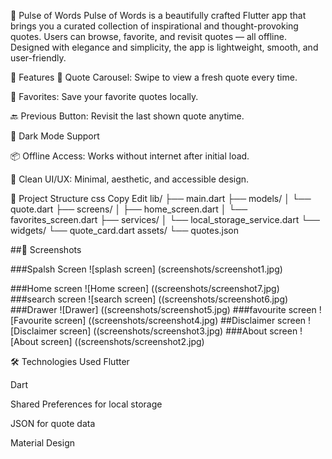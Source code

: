🌟 Pulse of Words
Pulse of Words is a beautifully crafted Flutter app that brings you a curated collection of inspirational and thought-provoking quotes. Users can browse, favorite, and revisit quotes — all offline. Designed with elegance and simplicity, the app is lightweight, smooth, and user-friendly.

📱 Features
🔁 Quote Carousel: Swipe to view a fresh quote every time.

💖 Favorites: Save your favorite quotes locally.

🔙 Previous Button: Revisit the last shown quote anytime.

🌙 Dark Mode Support

📦 Offline Access: Works without internet after initial load.

🎨 Clean UI/UX: Minimal, aesthetic, and accessible design.

📂 Project Structure
css
Copy
Edit
lib/
├── main.dart
├── models/
│   └── quote.dart
├── screens/
│   ├── home_screen.dart
│   └── favorites_screen.dart
├── services/
│   └── local_storage_service.dart
└── widgets/
    └── quote_card.dart
assets/
└── quotes.json

##📸 Screenshots

###Spalsh Screen
![splash screen] (screenshots/screenshot1.jpg)

###Home screen
![Home screen] ((screenshots/screenshot7.jpg)
###search screen
![search screen] ((screenshots/screenshot6.jpg)
###Drawer 
![Drawer] ((screenshots/screenshot5.jpg)
###favourite screen
![Favourite screen] ((screenshots/screenshot4.jpg)
##Disclaimer screen
![Disclaimer screen] ((screenshots/screenshot3.jpg)
###About screen
![About screen] ((screenshots/screenshot2.jpg)

🛠️ Technologies Used
Flutter

Dart

Shared Preferences for local storage

JSON for quote data

Material Design